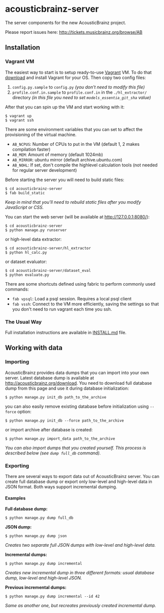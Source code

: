 acousticbrainz-server
=====================

The server components for the new AcousticBrainz project.

Please report issues here: http://tickets.musicbrainz.org/browse/AB


## Installation

### Vagrant VM

The easiest way to start is to setup ready-to-use [Vagrant](https://www.vagrantup.com/)
VM. To do that [download](https://www.vagrantup.com/downloads.html) and install
Vagrant for your OS. Then copy two config files:

1. `config.py.sample` to `config.py` *(you don't need to modify this file)*
2. `profile.conf.in.sample` to `profile.conf.in` in the `./hl_extractor/` directory
*(in this file you need to set `models_essentia_git_sha` value)*

After that you can spin up the VM and start working with it:

    $ vagrant up
    $ vagrant ssh

There are some environment variables that you can set to affect the
provisioning of the virtual machine.

 * `AB_NCPUS`: Number of CPUs to put in the VM (default 1, 2 makes
               compilation faster)
 * `AB_MEM`:   Amount of memory (default 1024mb)
 * `AB_MIRROR`: ubuntu mirror (default archive.ubuntu.com)
 * `AB_NOHL`: If set, don't compile the highlevel calculation tools
              (not needed for regular server development)

Before starting the server you will need to build static files:

    $ cd acousticbrainz-server
    $ fab build_static

*Keep in mind that you'll need to rebuild static files after you modify
JavaScript or CSS.*

You can start the web server (will be available at http://127.0.0.1:8080/):

    $ cd acousticbrainz-server
    $ python manage.py runserver

or high-level data extractor:

    $ cd acousticbrainz-server/hl_extractor
    $ python hl_calc.py

or dataset evaluator:

    $ cd acousticbrainz-server/dataset_eval
    $ python evaluate.py

There are some shortcuts defined using fabric to perform commonly used
commands:

 * `fab vpsql`: Load a psql session. Requires a local psql client
 * `fab vssh`: Connect to the VM more efficiently, saving the settings
               so that you don't need to run vagrant each time you ssh.

### The Usual Way

Full installation instructions are available in [INSTALL.md](https://github.com/metabrainz/acousticbrainz-server/blob/master/INSTALL.md) file.


## Working with data

### Importing

AcousticBrainz provides data dumps that you can import into your own server.
Latest database dump is available at http://acousticbrainz.org/download. You
need to download full database dump from this page and use it during database
initialization:

    $ python manage.py init_db path_to_the_archive

you can also easily remove existing database before initialization using
`--force` option:

    $ python manage.py init_db --force path_to_the_archive

or import archive after database is created:

    $ python manage.py import_data path_to_the_archive

*You can also import dumps that you created yourself. This process is described
below (see `dump full_db` command).*

### Exporting

There are several ways to export data out of AcousticBrainz server. You can
create full database dump or export only low-level and high-level data in JSON
format. Both ways support incremental dumping.

#### Examples

**Full database dump:**

    $ python manage.py dump full_db

**JSON dump:**

    $ python manage.py dump json

*Creates two separate full JSON dumps with low-level and high-level data.*

**Incremental dumps:**

    $ python manage.py dump incremental

*Creates new incremental dump in three different formats: usual database dump,
low-level and high-level JSON.*

**Previous incremental dumps:**

    $ python manage.py dump incremental --id 42

*Same as another one, but recreates previously created incremental dump.*

